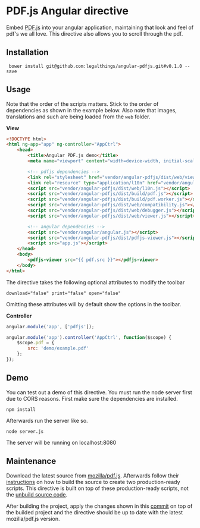 # PDF.js Angular directive

Embed [PDF.js](https://mozilla.github.io/pdf.js/) into your angular application, maintaining that look and feel of pdf's we all love. This directive also allows you to scroll through the pdf.  


## Installation

     bower install git@github.com:legalthings/angular-pdfjs.git#v0.1.0 --save


## Usage

Note that the order of the scripts matters. Stick to the order of dependencies as shown in the example below.
Also note that images, translations and such are being loaded from the `web` folder.

**View**
```html
<!DOCTYPE html>
<html ng-app="app" ng-controller="AppCtrl">
    <head>
        <title>Angular PDF.js demo</title>
        <meta name="viewport" content="width=device-width, initial-scale=1">

        <!-- pdfjs dependencies -->
        <link rel="stylesheet" href="vendor/angular-pdfjs/dist/web/viewer.css"/>
        <link rel="resource" type="application/l10n" href="vendor/angular-pdfjs/dist/web/locale/locale.properties"/>
        <script src="vendor/angular-pdfjs/dist/web/l10n.js"></script>
        <script src="vendor/angular-pdfjs/dist/build/pdf.js"></script>
        <script src="vendor/angular-pdfjs/dist/build/pdf.worker.js"></script>
        <script src="vendor/angular-pdfjs/dist/web/compatibility.js"></script>
        <script src="vendor/angular-pdfjs/dist/web/debugger.js"></script>
        <script src="vendor/angular-pdfjs/dist/web/viewer.js"></script>

        <!-- angular dependencies -->
        <script src="vendor/angular/angular.js"></script>
        <script src="vendor/angular-pdfjs/dist/pdfjs-viewer.js"></script>
        <script src="app.js"></script>
    </head>
    <body>
        <pdfjs-viewer src="{{ pdf.src }}"></pdfjs-viewer>
    </body>
</html>
```

The directive takes the following optional attributes to modify the toolbar

    download="false" print="false" open="false"

Omitting these attributes will by default show the options in the toolbar.

**Controller**
```js
angular.module('app', ['pdfjs']);

angular.module('app').controller('AppCtrl', function($scope) {
    $scope.pdf = {
        src: 'demo/example.pdf'
    };
});
```

## Demo

You can test out a demo of this directive. You must run the node server first due to CORS reasons. First make sure the dependencies are installed.

    npm install

Afterwards run the server like so.

    node server.js

The server will be running on localhost:8080

## Maintenance

Download the latest source from [mozilla/pdf.js](https://github.com/mozilla/pdf.js/releases/latest).
Afterwards follow their [instructions](https://github.com/mozilla/pdf.js#building-pdfjs) on how to build the source to create two production-ready scripts. This directive is built on top of these production-ready scripts, not the [unbuild source code](https://github.com/mozilla/pdf.js).

After building the project, apply the changes shown in this [commit](https://github.com/legalthings/angular-pdfjs/commit/bb2fc1614e68d83120239de6531499ded7a001da) on top of the builded project and the directive should be up to date with the latest mozilla/pdf.js version.
